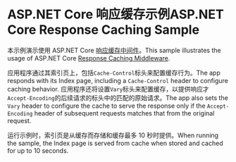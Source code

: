 # <a name="aspnet-core-response-caching-sample"></a><span data-ttu-id="1234d-101">ASP.NET Core 响应缓存示例</span><span class="sxs-lookup"><span data-stu-id="1234d-101">ASP.NET Core Response Caching Sample</span></span>

<span data-ttu-id="1234d-102">本示例演示使用 ASP.NET Core [响应缓存中间件](https://docs.microsoft.com/aspnet/core/performance/caching/middleware)。</span><span class="sxs-lookup"><span data-stu-id="1234d-102">This sample illustrates the usage of ASP.NET Core [Response Caching Middleware](https://docs.microsoft.com/aspnet/core/performance/caching/middleware).</span></span>

<span data-ttu-id="1234d-103">应用程序通过其索引页上，包括`Cache-Control`标头来配置缓存行为。</span><span class="sxs-lookup"><span data-stu-id="1234d-103">The app responds with its Index page, including a `Cache-Control` header to configure caching behavior.</span></span> <span data-ttu-id="1234d-104">应用程序还将设置`Vary`标头来配置缓存，以提供响应才`Accept-Encoding`的后续请求的标头中的匹配的原始请求。</span><span class="sxs-lookup"><span data-stu-id="1234d-104">The app also sets the `Vary` header to configure the cache to serve the response only if the `Accept-Encoding` header of subsequent requests matches that from the original request.</span></span>

<span data-ttu-id="1234d-105">运行示例时，索引页是从缓存而存储和缓存最多 10 秒时提供。</span><span class="sxs-lookup"><span data-stu-id="1234d-105">When running the sample, the Index page is served from cache when stored and cached for up to 10 seconds.</span></span>
